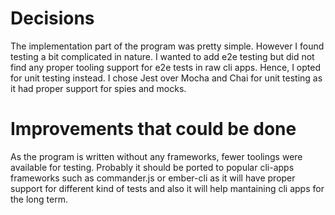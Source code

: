 # Decisions

The implementation part of the program was pretty simple. However I found
testing a bit complicated in nature. I wanted to add e2e testing but did not
find any proper tooling support for e2e tests in raw cli apps. Hence, I opted
for unit testing instead. I chose Jest over Mocha and Chai for unit testing as
it had proper support for spies and mocks.

# Improvements that could be done

As the program is written without any frameworks, fewer toolings were available
for testing. Probably it should be ported to popular cli-apps frameworks such as
commander.js or ember-cli as it will have proper support for different kind of
tests and also it will help mantaining cli apps for the long term.
